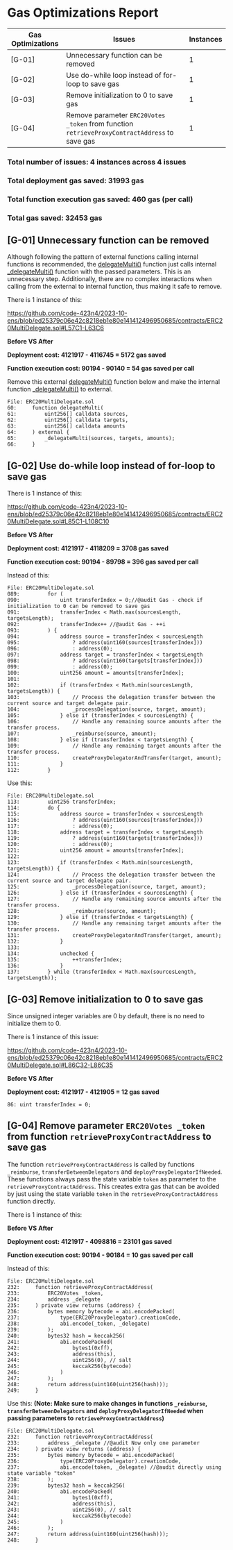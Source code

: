 # Gas Optimizations Report

| Gas Optimizations | Issues                                                                                        | Instances |
|-------------------|-----------------------------------------------------------------------------------------------|-----------|
| [G-01]            | Unnecessary function can be removed                                                           | 1         |
| [G-02]            | Use do-while loop instead of for-loop to save gas                                             | 1         |
| [G-03]            | Remove initialization to 0 to save gas                                                        | 1         |
| [G-04]            | Remove parameter `ERC20Votes _token` from function `retrieveProxyContractAddress` to save gas | 1         |

### Total number of issues: 4 instances across 4 issues

### Total deployment gas saved: 31993 gas

### Total function execution gas saved: 460 gas (per call)

### Total gas saved: 32453 gas

## [G-01] Unnecessary function can be removed

Although following the pattern of external functions calling internal functions is recommended, the [delegateMulti()](https://github.com/code-423n4/2023-10-ens/blob/ed25379c06e42c8218eb1e80e141412496950685/contracts/ERC20MultiDelegate.sol#L57C1-L63C6) function just calls internal [_delegateMulti()](https://github.com/code-423n4/2023-10-ens/blob/ed25379c06e42c8218eb1e80e141412496950685/contracts/ERC20MultiDelegate.sol#L65) function with the passed parameters. This is an unnecessary step. Additionally, there are no complex interactions when calling from the external to internal function, thus making it safe to remove.

There is 1 instance of this:

https://github.com/code-423n4/2023-10-ens/blob/ed25379c06e42c8218eb1e80e141412496950685/contracts/ERC20MultiDelegate.sol#L57C1-L63C6

**Before VS After**

**Deployment cost: 4121917 - 4116745 = 5172 gas saved**

**Function execution cost: 90194 - 90140 = 54 gas saved per call**

Remove this external [delegateMulti()](https://github.com/code-423n4/2023-10-ens/blob/ed25379c06e42c8218eb1e80e141412496950685/contracts/ERC20MultiDelegate.sol#L57C1-L63C6) function below and make the internal function [_delegateMulti()](https://github.com/code-423n4/2023-10-ens/blob/ed25379c06e42c8218eb1e80e141412496950685/contracts/ERC20MultiDelegate.sol#L65) to external.
```solidity
File: ERC20MultiDelegate.sol
60:     function delegateMulti(
61:         uint256[] calldata sources,
62:         uint256[] calldata targets,
63:         uint256[] calldata amounts
64:     ) external {
65:         _delegateMulti(sources, targets, amounts);
66:     }
```

## [G-02] Use do-while loop instead of for-loop to save gas

There is 1 instance of this:

https://github.com/code-423n4/2023-10-ens/blob/ed25379c06e42c8218eb1e80e141412496950685/contracts/ERC20MultiDelegate.sol#L85C1-L108C10

**Before VS After**

**Deployment cost: 4121917 - 4118209 = 3708 gas saved**

**Function execution cost: 90194 - 89798 = 396 gas saved per call**

Instead of this:
```solidity
File: ERC20MultiDelegate.sol
089:         for (
090:             uint transferIndex = 0;//@audit Gas - check if initialization to 0 can be removed to save gas
091:             transferIndex < Math.max(sourcesLength, targetsLength);
092:             transferIndex++ //@audit Gas - ++i
093:         ) {
094:             address source = transferIndex < sourcesLength
095:                 ? address(uint160(sources[transferIndex]))
096:                 : address(0);
097:             address target = transferIndex < targetsLength
098:                 ? address(uint160(targets[transferIndex]))
099:                 : address(0);
100:             uint256 amount = amounts[transferIndex];
101:     
102:             if (transferIndex < Math.min(sourcesLength, targetsLength)) {
103:                 // Process the delegation transfer between the current source and target delegate pair.
104:                 _processDelegation(source, target, amount);
105:             } else if (transferIndex < sourcesLength) {
106:                 // Handle any remaining source amounts after the transfer process.
107:                 _reimburse(source, amount);
108:             } else if (transferIndex < targetsLength) {
109:                 // Handle any remaining target amounts after the transfer process.
110:                 createProxyDelegatorAndTransfer(target, amount);
111:             }
112:         }
```
Use this:
```solidity
File: ERC20MultiDelegate.sol
113:         uint256 transferIndex;
114:         do {
115:             address source = transferIndex < sourcesLength
116:                 ? address(uint160(sources[transferIndex]))
117:                 : address(0);
118:             address target = transferIndex < targetsLength
119:                 ? address(uint160(targets[transferIndex]))
120:                 : address(0);
121:             uint256 amount = amounts[transferIndex];
122:     
123:             if (transferIndex < Math.min(sourcesLength, targetsLength)) {
124:                 // Process the delegation transfer between the current source and target delegate pair.
125:                 _processDelegation(source, target, amount);
126:             } else if (transferIndex < sourcesLength) {
127:                 // Handle any remaining source amounts after the transfer process.
128:                 _reimburse(source, amount);
129:             } else if (transferIndex < targetsLength) {
130:                 // Handle any remaining target amounts after the transfer process.
131:                 createProxyDelegatorAndTransfer(target, amount);
132:             }
133: 
134:             unchecked {
135:                 ++transferIndex;
136:             }
137:         } while (transferIndex < Math.max(sourcesLength, targetsLength));
```

## [G-03] Remove initialization to 0 to save gas

Since unsigned integer variables are 0 by default, there is no need to initialize them to 0.

There is 1 instance of this issue:

https://github.com/code-423n4/2023-10-ens/blob/ed25379c06e42c8218eb1e80e141412496950685/contracts/ERC20MultiDelegate.sol#L86C32-L86C35

**Before VS After**

**Deployment cost: 4121917 - 4121905 = 12 gas saved**

```solidity
86: uint transferIndex = 0;
```

## [G-04] Remove parameter `ERC20Votes _token` from function `retrieveProxyContractAddress` to save gas

The function `retrieveProxyContractAddress` is called by functions `_reimburse`, `transferBetweenDelegators` and `deployProxyDelegatorIfNeeded`. These functions always pass the state variable `token` as parameter to the `retrieveProxyContractAddress`. This creates extra gas that can be avoided by just using the state variable `token` in the `retrieveProxyContractAddress` function directly.

There is 1 instance of this:

**Before VS After**

**Deployment cost: 4121917 - 4098816 = 23101 gas saved**

**Function execution cost: 90194 - 90184 = 10 gas saved per call** 

Instead of this:
```solidity
File: ERC20MultiDelegate.sol
232:     function retrieveProxyContractAddress(
233:         ERC20Votes _token,
234:         address _delegate
235:     ) private view returns (address) {
236:         bytes memory bytecode = abi.encodePacked(
237:             type(ERC20ProxyDelegator).creationCode, 
238:             abi.encode(_token, _delegate)
239:         );
240:         bytes32 hash = keccak256(
241:             abi.encodePacked(
242:                 bytes1(0xff),
243:                 address(this),               
244:                 uint256(0), // salt
245:                 keccak256(bytecode)
246:             )
247:         );
248:         return address(uint160(uint256(hash)));
249:     }
```
Use this: **(Note: Make sure to make changes in functions `_reimburse`, `transferBetweenDelegators` and `deployProxyDelegatorIfNeeded` when passing parameters to `retrieveProxyContractAddress`)**
```solidity
File: ERC20MultiDelegate.sol
232:     function retrieveProxyContractAddress(
233:         address _delegate //@audit Now only one parameter
234:     ) private view returns (address) {
235:         bytes memory bytecode = abi.encodePacked(
236:             type(ERC20ProxyDelegator).creationCode, 
237:             abi.encode(token, _delegate) //@audit directly using state variable "token"
238:         );
239:         bytes32 hash = keccak256(
240:             abi.encodePacked(
241:                 bytes1(0xff),
242:                 address(this),               
243:                 uint256(0), // salt
244:                 keccak256(bytecode)
245:             )
246:         );
247:         return address(uint160(uint256(hash)));
248:     }
```